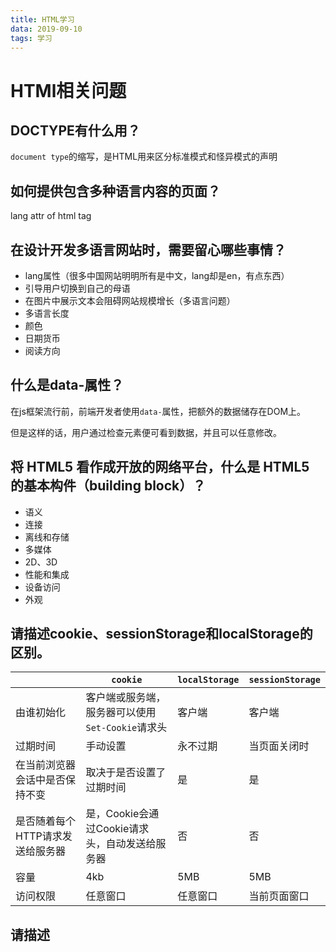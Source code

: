 ```yaml
---
title: HTML学习
data: 2019-09-10
tags: 学习
---
```

# HTMl相关问题

## DOCTYPE有什么用？
`document type`的缩写，是HTML用来区分标准模式和怪异模式的声明

## 如何提供包含多种语言内容的页面？
lang attr of html tag

## 在设计开发多语言网站时，需要留心哪些事情？
- lang属性（很多中国网站明明所有是中文，lang却是en，有点东西）
- 引导用户切换到自己的母语
- 在图片中展示文本会阻碍网站规模增长（多语言问题）
- 多语言长度
- 颜色
- 日期货币
- 阅读方向

## 什么是data-属性？
在js框架流行前，前端开发者使用`data-`属性，把额外的数据储存在DOM上。

但是这样的话，用户通过检查元素便可看到数据，并且可以任意修改。

## 将 HTML5 看作成开放的网络平台，什么是 HTML5 的基本构件（building block）？

- 语义
- 连接
- 离线和存储
- 多媒体
- 2D、3D
- 性能和集成
- 设备访问
- 外观

## 请描述cookie、sessionStorage和localStorage的区别。

||`cookie`|`localStorage`|`sessionStorage`|
|--|--|--|--|
|由谁初始化|客户端或服务端，服务器可以使用`Set-Cookie`请求头|客户端|客户端|
|过期时间|手动设置|永不过期|当页面关闭时|
|在当前浏览器会话中是否保持不变|取决于是否设置了过期时间|是|是|
|是否随着每个HTTP请求发送给服务器|是，Cookie会通过Cookie请求头，自动发送给服务器|否|否|
|容量|4kb|5MB|5MB|
|访问权限|任意窗口|任意窗口|当前页面窗口|

## 请描述<script>、<script async>和<script defer>的区别。

- `<script>`-html解析中断，脚本被提取并立即执行。执行结束后，html解析继续。
- `<script async>`脚本的提取、执行的过程与html解析过程并行，脚本执行完毕可能在HTML解析完毕之前。当脚本与页面上其他脚本独立时，可以使用async，比如用作页面统计分析。
- `<script defer> `脚本仅提供过程与HTML解析过程并行，脚本的执行将在HTML解析完毕后进行。如果有多个defer的脚本，脚本的执行顺序从上到下。

> **注意：没有src属性的脚本，async和defer属性会被忽略**

## 为什么最好把 CSS 的<link>标签放在<head></head>之间？为什么最好把 JS 的<script>标签恰好放在</body>之前，有例外情况吗？

link放到head里面，可以让页面逐步呈现，提高用户体验

script放在body最后，使script加载不会阻止html解析

## 什么是渐进式渲染（progressive rendering）？

- 图片懒加载
- 确定显示内容优先级（分层次渲染）
- 异步加载HTML片段

## 为什么在<img>标签中使用srcset属性？请描述浏览器遇到该属性后的处理过程。

因为需要设计响应式图片，可以使用两个新属性`srcset`及`sizes`

srcset定义了我们允许浏览器选择的图像集，以及每个图像的大小。

sizes定义了一组媒体条件（例如屏幕宽度），并且指明当某些媒体条件为真时，什么样的图片尺寸是最佳选择。

浏览器会：
- 查看设备宽度
- 检查sizes列表中那个媒体条件是第一个为真
- 查看给与媒体查询的槽大小
- 加载srcset列表中引用的最接近所选的槽大小图像

代码示例：
```html
<img srcset="elva-fairy-320w.jpg 320w,
             elva-fairy-480w.jpg 480w,
             elva-fairy-800w.jpg 800w"
     sizes="(max-width: 320px) 280px,
            (max-width: 480px) 440px,
            800px"
     src="elva-fairy-800w.jpg" alt="Elva dressed as a fairy">
```

## 你有过使用不同模版语言的经历吗？

Pug ERB Slim Handlebars Jinja Liquid

模板语言大多是相似的，都提供了用于展示数据的内容替换和过滤器的功能，大部分模板引擎都支持自定义过滤器，以展示自定义格式的内容